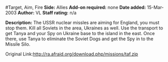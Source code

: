 #Target, Aim, Fire
**Side:** Allies
**Add-on required:** none
**Date added:** 15-Mar-2003
**Author:** VL
**Staff rating:** n/a

**Description:** The USSR nuclear missles are aiming for England, you must stop them. Kill all Soviets in the area, Ukraines as well. Use the transport to get Tanya and your Spy on Ukraine base to the island in the east. Once there, use Tanya to eliminate the Soviet Dogs and get the Spy in to the Missile Silo.

Original Link:http://ra.afraid.org/download.php/missions/taf.zip

